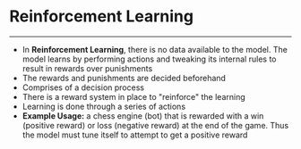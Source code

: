 # Reinforcement Learning
---
- In **Reinforcement Learning**, there is no data available to the model. The model learns by performing actions and tweaking its internal rules to result in rewards over punishments
- The rewards and punishments are decided beforehand
- Comprises of a decision process
- There is a reward system in place to "reinforce" the learning
- Learning is done through a series of actions
- **Example Usage:** a chess engine (bot) that is rewarded with a win (positive reward) or loss (negative reward) at the end of the game. Thus the model must tune itself to attempt to get a positive reward
